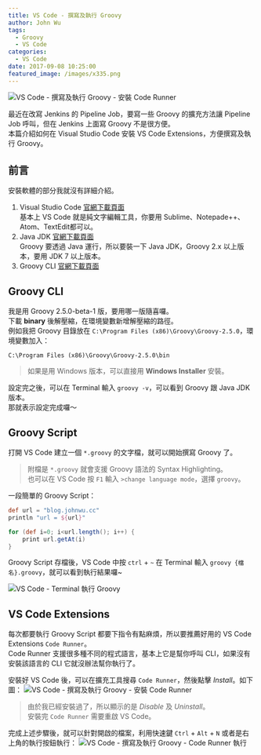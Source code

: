 ```yaml
---
title: VS Code - 撰寫及執行 Groovy 
author: John Wu
tags:
  - Groovy
  - VS Code
categories:
  - VS Code
date: 2017-09-08 10:25:00
featured_image: /images/x335.png
---
```

![VS Code - 撰寫及執行 Groovy - 安裝 Code Runner](/images/x335.png)

最近在改寫 Jenkins 的 Pipeline Job，要寫一些 Groovy 的擴充方法讓 Pipeline Job 呼叫，但在 Jenkins 上面寫 Groovy 不是很方便。  
本篇介紹如何在 Visual Studio Code 安裝 VS Code Extensions，方便撰寫及執行 Groovy。

<!-- more -->

## 前言

安裝軟體的部分我就沒有詳細介紹。

1. Visual Studio Code [官網下載頁面](https://code.visualstudio.com/Download)  
基本上 VS Code 就是純文字編輯工具，你要用 Sublime、Notepade++、Atom、TextEdit都可以。  
2. Java JDK [官網下載頁面](https://www.oracle.com/technetwork/java/javase/downloads/index.html)  
Groovy 要透過 Java 運行，所以要裝一下 Java JDK，Groovy 2.x 以上版本，要用 JDK 7 以上版本。  
3. Groovy CLI [官網下載頁面](https://goo.gl/skn5sD)  

## Groovy CLI

我是用 Groovy 2.5.0-beta-1 版，要用哪一版隨喜囉。  
下載 **binary** 後解壓縮，在環境變數新增解壓縮的路徑。  
例如我把 Groovy 目錄放在 `C:\Program Files (x86)\Groovy\Groovy-2.5.0`，環境變數加入：
```batch
C:\Program Files (x86)\Groovy\Groovy-2.5.0\bin
```
> 如果是用 Windows 版本，可以直接用 **Windows Installer** 安裝。  

設定完之後，可以在 Terminal 輸入 `groovy -v`，可以看到 Groovy 跟 Java JDK 版本。  
那就表示設定完成囉～

## Groovy Script

打開 VS Code 建立一個 `*.groovy` 的文字檔，就可以開始撰寫 Groovy 了。  
> 附檔是 `*.groovy` 就會支援 Groovy 語法的 Syntax Highlighting。  
> 也可以在 VS Code 按 `F1` 輸入 `>change language mode`，選擇 `groovy`。  

一段簡單的 Groovy Script：
```groovy
def url = "blog.johnwu.cc"
println "url = ${url}"

for (def i=0; i<url.length(); i++) {
    print url.getAt(i)
}
```

Groovy Script 存檔後，VS Code 中按 `ctrl` + `~` 在 Terminal 輸入 `groovy {檔名}.groovy`，就可以看到執行結果囉~

![VS Code - Terminal 執行 Groovy](/images/x336.png)

## VS Code Extensions

每次都要執行 Groovy Script 都要下指令有點麻煩，所以要推薦好用的 VS Code Extensions `Code Runner`。  
Code Runner 支援很多種不同的程式語言，基本上它是幫你呼叫 CLI，如果沒有安裝該語言的 CLI 它就沒辦法幫你執行了。

安裝好 VS Code 後，可以在擴充工具搜尋 `Code Runner`，然後點擊 *Install*。如下圖：
![VS Code - 撰寫及執行 Groovy - 安裝 Code Runner](/images/x335.png)
> 由於我已經安裝過了，所以顯示的是 *Disable* 及 *Uninstall*。  
> 安裝完 `Code Runner` 需要重啟 VS Code。

完成上述步驟後，就可以針對開啟的檔案，利用快速鍵 `Ctrl` + `Alt` + `N` 或者是右上角的執行按鈕執行：
![VS Code - 撰寫及執行 Groovy - Code Runner 執行](/images/x337.png)


